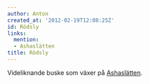 ```yaml
---
author: Anton
created_at: '2012-02-19T12:08:25Z'
id: Rödsly
links:
  mention:
  - Ashaslätten
title: Rödsly
---
```


Videliknande buske som växer på [Ashaslätten].

  [Ashaslätten]: Ashaslätten
